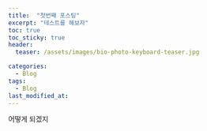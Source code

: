 ```yaml
---
title:  "첫번째 포스팅"
excerpt: "테스트를 해보자"
toc: true
toc_sticky: true
header:
  teaser: /assets/images/bio-photo-keyboard-teaser.jpg

categories:
  - Blog
tags:
  - Blog
last_modified_at: 
---
```

어떻게 되겠지

